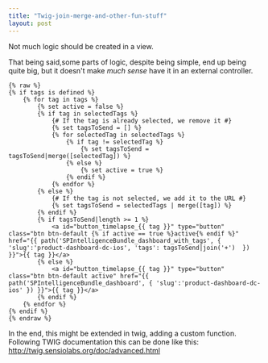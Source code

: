 ```yaml
---
title: "Twig-join-merge-and-other-fun-stuff"
layout: post
---
```

Not much logic should be created in a view.

That being said,some parts of logic, despite being simple, end up being quite big, but it doesn't make _much sense_ have it in an external controller.

```
{% raw %}
{% if tags is defined %}
    {% for tag in tags %}
        {% set active = false %}
        {% if tag in selectedTags %}
            {# If the tag is already selected, we remove it #}
            {% set tagsToSend = [] %}
            {% for selectedTag in selectedTags %}
                {% if tag != selectedTag %}
                    {% set tagsToSend = tagsToSend|merge([selectedTag]) %}
                {% else %}
                    {% set active = true %}
                {% endif %}
            {% endfor %}
        {% else %}
            {# If the tag is not selected, we add it to the URL #}
            {% set tagsToSend = selectedTags | merge([tag]) %}
        {% endif %}
        {% if tagsToSend|length >= 1 %}
            <a id="button_timelapse_{{ tag }}" type="button" class="btn btn-default {% if active == true %}active{% endif %}" href="{{ path('SPIntelligenceBundle_dashboard_with_tags', { 'slug':'product-dashboard-dc-ios', 'tags': tagsToSend|join('+')  }) }}">{{ tag }}</a>
        {% else %}
            <a id="button_timelapse_{{ tag }}" type="button" class="btn btn-default active" href="{{ path('SPIntelligenceBundle_dashboard', { 'slug':'product-dashboard-dc-ios' }) }}">{{ tag }}</a>
        {% endif %}
    {% endfor %}
{% endif %}
{% endraw %}
```

In the end, this might be extended in twig, adding a custom function. Following TWIG documentation this can be done like this: http://twig.sensiolabs.org/doc/advanced.html

